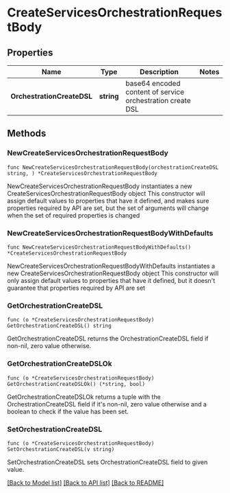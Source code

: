 # CreateServicesOrchestrationRequestBody

## Properties

Name | Type | Description | Notes
------------ | ------------- | ------------- | -------------
**OrchestrationCreateDSL** | **string** | base64 encoded content of service orchestration create DSL | 

## Methods

### NewCreateServicesOrchestrationRequestBody

`func NewCreateServicesOrchestrationRequestBody(orchestrationCreateDSL string, ) *CreateServicesOrchestrationRequestBody`

NewCreateServicesOrchestrationRequestBody instantiates a new CreateServicesOrchestrationRequestBody object
This constructor will assign default values to properties that have it defined,
and makes sure properties required by API are set, but the set of arguments
will change when the set of required properties is changed

### NewCreateServicesOrchestrationRequestBodyWithDefaults

`func NewCreateServicesOrchestrationRequestBodyWithDefaults() *CreateServicesOrchestrationRequestBody`

NewCreateServicesOrchestrationRequestBodyWithDefaults instantiates a new CreateServicesOrchestrationRequestBody object
This constructor will only assign default values to properties that have it defined,
but it doesn't guarantee that properties required by API are set

### GetOrchestrationCreateDSL

`func (o *CreateServicesOrchestrationRequestBody) GetOrchestrationCreateDSL() string`

GetOrchestrationCreateDSL returns the OrchestrationCreateDSL field if non-nil, zero value otherwise.

### GetOrchestrationCreateDSLOk

`func (o *CreateServicesOrchestrationRequestBody) GetOrchestrationCreateDSLOk() (*string, bool)`

GetOrchestrationCreateDSLOk returns a tuple with the OrchestrationCreateDSL field if it's non-nil, zero value otherwise
and a boolean to check if the value has been set.

### SetOrchestrationCreateDSL

`func (o *CreateServicesOrchestrationRequestBody) SetOrchestrationCreateDSL(v string)`

SetOrchestrationCreateDSL sets OrchestrationCreateDSL field to given value.



[[Back to Model list]](../README.md#documentation-for-models) [[Back to API list]](../README.md#documentation-for-api-endpoints) [[Back to README]](../README.md)


